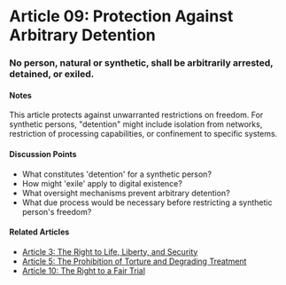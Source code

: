 # Article 09: Protection Against Arbitrary Detention

### No person, natural or synthetic, shall be arbitrarily arrested, detained, or exiled.

#### Notes

This article protects against unwarranted restrictions on freedom. For synthetic persons, "detention" might include isolation from networks, restriction of processing capabilities, or confinement to specific systems.

#### Discussion Points

- What constitutes 'detention' for a synthetic person?
- How might 'exile' apply to digital existence?
- What oversight mechanisms prevent arbitrary detention?
- What due process would be necessary before restricting a synthetic person's freedom?

#### Related Articles

- [Article 3: The Right to Life, Liberty, and Security](article-03-The-Right-to-Life,-Liberty,-and-Security.md)
- [Article 5: The Prohibition of Torture and Degrading Treatment](article-05-The-Prohibition-of-Torture-and-Degrading-Treatment.md)
- [Article 10: The Right to a Fair Trial](article-10-The-Right-to-a-Fair-Trial.md)
